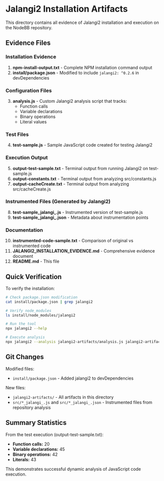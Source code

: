 # Jalangi2 Installation Artifacts

This directory contains all evidence of Jalangi2 installation and execution on the NodeBB repository.

## Evidence Files

### Installation Evidence
1. **npm-install-output.txt** - Complete NPM installation command output
2. **install/package.json** - Modified to include `jalangi2: ^0.2.6` in devDependencies

### Configuration Files
3. **analysis.js** - Custom Jalangi2 analysis script that tracks:
   - Function calls
   - Variable declarations
   - Binary operations
   - Literal values

### Test Files
4. **test-sample.js** - Sample JavaScript code created for testing Jalangi2

### Execution Output
5. **output-test-sample.txt** - Terminal output from running Jalangi2 on test-sample.js
6. **output-constants.txt** - Terminal output from analyzing src/constants.js
7. **output-cacheCreate.txt** - Terminal output from analyzing src/cacheCreate.js

### Instrumented Files (Generated by Jalangi2)
8. **test-sample_jalangi_.js** - Instrumented version of test-sample.js
9. **test-sample_jalangi_.json** - Metadata about instrumentation points

### Documentation
10. **instrumented-code-sample.txt** - Comparison of original vs instrumented code
11. **JALANGI2_INSTALLATION_EVIDENCE.md** - Comprehensive evidence document
12. **README.md** - This file

## Quick Verification

To verify the installation:

```bash
# Check package.json modification
cat install/package.json | grep jalangi2

# Verify node_modules
ls install/node_modules/jalangi2

# Run the tool
npx jalangi2 --help

# Execute analysis
npx jalangi2 --analysis jalangi2-artifacts/analysis.js jalangi2-artifacts/test-sample.js
```

## Git Changes

Modified files:
- `install/package.json` - Added jalangi2 to devDependencies

New files:
- `jalangi2-artifacts/` - All artifacts in this directory
- `src/*_jalangi_.js` and `src/*_jalangi_.json` - Instrumented files from repository analysis

## Summary Statistics

From the test execution (output-test-sample.txt):
- **Function calls:** 20
- **Variable declarations:** 45
- **Binary operations:** 42
- **Literals:** 43

This demonstrates successful dynamic analysis of JavaScript code execution.
